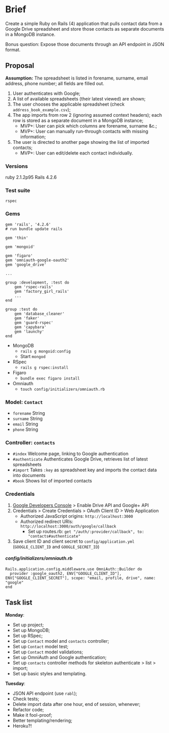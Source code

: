 # Brief

Create a simple Ruby on Rails (4) application that pulls contact data from a Google Drive spreadsheet and store those contacts as separate documents in a MongoDB instance.

Bonus question: Expose those documents through an API endpoint in JSON format.

## Proposal

__Assumption:__ The spreadsheet is listed in forename, surname, email address, phone number; all fields are filled out.

1. User authenticates with Google;
2. A list of available spreadsheets (their latest viewed) are shown;
3. The user chooses the applicable spreadsheet (check `address_book_example.csv`);
4. The app imports from row 2 (ignoring assumed context headers); each row is stored as a separate document in a MongoDB instance;
    * MVP+: User can pick which columns are forename, surname &c.;
    * MVP+: User can manually run-through contacts with missing information;
5. The user is directed to another page showing the list of imported contacts;
    * MVP+: User can edit/delete each contact individually.

### Versions

ruby 2.1.2p95
Rails 4.2.6

### Test suite

    rspec 

### Gems

    gem 'rails', '4.2.6'
    # run bundle update rails
    
    gem 'thin'
    
    gem 'mongoid'
    
    gem 'figaro'
    gem 'omniauth-google-oauth2'
    gem 'google_drive'
    
    ...
    
    group :development, :test do 
        gem 'rspec-rails'
        gem 'factory_girl_rails'
        ...
    end
    
    group :test do
        gem 'database_cleaner'
        gem 'faker'
        gem 'guard-rspec'
        gem 'capybara'
        gem 'launchy'
    end

* MongoDB
    * `rails g mongoid:config`  
    * Start `mongod`
* RSpec
    * `rails g rspec:install`
* Figaro
    * `bundle exec figaro install`
* Omniauth
    * `touch config/initializers/omniauth.rb`

### Model: `Contact`

* `forename` String
* `surname` String
* `email` String
* `phone` String

### Controller: `contacts`

* `#index` Welcome page, linking to Google authentication
* `#authenticate` Authenticates Google Drive, retrieves list of latest spreadsheets
* `#import` Takes `:key` as spreadsheet key and imports the contact data into documents
* `#book` Shows list of imported contacts

### Credentials

1. [Google Developers Console](https://console.developers.google.com/) > Enable Drive API and Google+ API
2. Credentials > Create Credentials > OAuth Client ID > Web Application
    * Authorized JavaScript origins: `http://localhost:3000`
    * Authorized redirect URIs: `http://localhost:3000/auth/google/callback`
        * Set up routes.rb: `get "/auth/:provider/callback", to: "contacts#authenticate"`
3. Save client ID and client secret to `config/application.yml` (`GOOGLE_CLIENT_ID` and `GOOGLE_SECRET_ID`)

#### _config/initializers/omniauth.rb_

    Rails.application.config.middleware.use OmniAuth::Builder do 
      provider :google_oauth2, ENV["GOOGLE_CLIENT_ID"], ENV["GOOGLE_CLIENT_SECRET"], scope: "email, profile, drive", name: "google"
    end


## Task list

__Monday__: 

* Set up project;
* Set up MongoDB;
* Set up RSpec;
* Set up `Contact` model and `contacts` controller;
* Set up `Contact` model test;
* Set up `Contact` model validations;
* Set up OmniAuth and Google authentication;
* Set up `contacts` controller methods for skeleton authenticate > list > import;
* Set up basic styles and templating.

__Tuesday__:

* JSON API endpoint (use `rabl`);
* Check tests;
* Delete import data after one hour, end of session, whenever;
* Refactor code;
* Make it fool-proof;
* Better templating/rendering;
* Heroku?!
